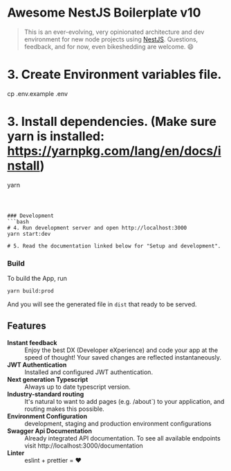 # Awesome NestJS Boilerplate v10

> This is an ever-evolving, very opinionated architecture and dev environment for new node projects using [NestJS](https://nestjs.com). Questions, feedback, and for now, even bikeshedding are welcome. 😄

# 3. Create Environment variables file.

cp .env.example .env

# 3. Install dependencies. (Make sure yarn is installed: https://yarnpkg.com/lang/en/docs/install)

yarn

````



### Development
```bash
# 4. Run development server and open http://localhost:3000
yarn start:dev

# 5. Read the documentation linked below for "Setup and development".
````

### Build

To build the App, run

```bash
yarn build:prod
```

And you will see the generated file in `dist` that ready to be served.

## Features

<dl>
  <dt><b>Instant feedback</b></dt>
  <dd>Enjoy the best DX (Developer eXperience) and code your app at the speed of thought! Your saved changes are reflected instantaneously.</dd>

  <dt><b>JWT Authentication</b></dt>
  <dd>Installed and configured JWT authentication.</dd>

  <dt><b>Next generation Typescript</b></dt>
  <dd>Always up to date typescript version.</dd>

  <dt><b>Industry-standard routing</b></dt>
  <dd>It's natural to want to add pages (e.g. /about`) to your application, and routing makes this possible.</dd>

  <dt><b>Environment Configuration</b></dt>
  <dd>development, staging and production environment configurations</dd>

  <dt><b>Swagger Api Documentation</b></dt>
  <dd>Already integrated API documentation. To see all available endpoints visit http://localhost:3000/documentation</dd>

  <dt><b>Linter</b></dt>
  <dd>eslint + prettier = ❤️</dd>
</dl>
